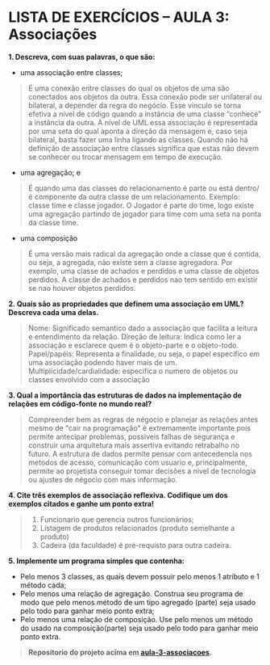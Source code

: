 # LISTA DE EXERCÍCIOS – AULA 3: Associações

**1. Descreva, com suas palavras, o que são:**

* uma associação entre classes;
> É uma conexão entre classes do qual os objetos de uma são conectados aos objetos da outra. Essa conexão pode ser unilateral ou bilateral, a depender da regra do negócio. Esse vínculo se torna efetiva a nível de código quando a instância de uma classe “conhece” a instância da outra. A nível de UML essa associação é representada por uma seta do qual aponta a direção da mensagem e, caso seja bilateral, basta fazer uma linha ligando as classes. Quando não há definição de associação entre classes significa que estas não devem se conhecer ou trocar mensagem em tempo de execução.
* uma agregação; e
> É quando uma das classes do relacionamento é parte ou está dentro/é componente da outra classe de um relacionamento. Exemplo: classe time e classe jogador. O Jogador é parte do time, logo existe uma agregação partindo de jogador para time com uma seta na ponta da classe time. 
* uma composição
> É uma versão mais radical da agregação onde a classe que é contida, ou seja, a agregada, não existe sem a classe agregadora. Por exemplo, uma classe de achados e perdidos e uma classe de objetos perdidos. A classe de achados e perdidos nao tem sentido em existir se nao houver objetos perdidos. 

**2. Quais são as propriedades que definem uma associação em UML? Descreva cada uma delas.**
> Nome: Significado semantico dado a associação que facilita a leitura e entendimento da relação.
> Direção de leitura: Indica como ler a associação e esclarece quem é o objeto-parte e o objeto-todo.
> Papel/papéis: Representa a finalidade, ou seja, o papel especifico em uma associação podendo haver mais de um. 
> Multiplicidade/cardialidade: especifica o numero de objetos ou classes envolvido com a associação

**3. Qual a importância das estruturas de dados na implementação de relações em código-fonte no mundo real?**
> Compreender bem as regras de négocio e planejar as relações antes mesmo de "cair na programação" é extremamente importante pois permite antecipar problemas,
> possiveis falhas de segurança e construir uma arquitetura mais assertiva evitando retrabalho no futuro. A estrutura de dados permite pensar com antecedencia nos metodos de acesso, comunicação com usuario e, principalmente, permite ao projetista conseguir tomar decisões a nivel de tecnologia ou ajustes de négocio com mais informação.

**4. Cite três exemplos de associação reflexiva. Codifique um dos exemplos citados e ganhe um ponto extra!**
> 1. Funcionario que gerencia outros funcionários;
> 2. Listagem de produtos relacionados (produto semelhante a produto)
> 3. Cadeira (da faculdade) é pré-requisto para outra cadeira.

**5. Implemente um programa simples que contenha:**
* Pelo menos 3 classes, as quais devem possuir pelo menos 1 atributo e 1 método cada; 
* Pelo menos uma relação de agregação. Construa seu programa de modo que pelo menos método de um tipo agregado (parte) seja usado pelo todo para ganhar meio ponto extra;
* Pelo menos uma relação de composição. Use pelo menos um método do usado na composição(parte) seja usado pelo todo para ganhar meio ponto extra.

> **Repositorio do projeto acima em [aula-3-associacoes](https://github.com/VaneskaSousa/POO-UFC/tree/main/aula-3-associacoes/associacoes/src/associacoes).**

